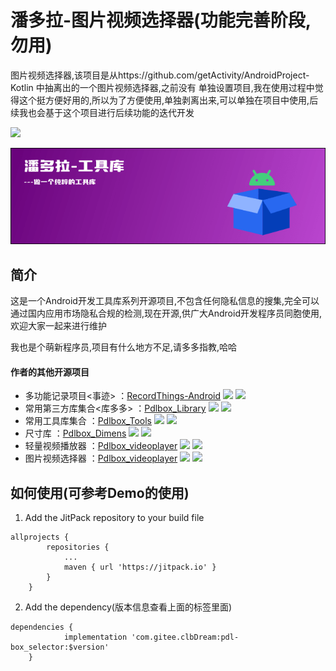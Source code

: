 # 潘多拉-图片视频选择器(功能完善阶段,勿用)

图片视频选择器,该项目是从https://github.com/getActivity/AndroidProject-Kotlin 中抽离出的一个图片视频选择器,之前没有
单独设置项目,我在使用过程中觉得这个挺方便好用的,所以为了方便使用,单独剥离出来,可以单独在项目中使用,后续我也会基于这个项目进行后续功能的迭代开发

[![](https://jitpack.io/v/com.gitee.clbDream/pdl-box_selector.svg)](https://jitpack.io/#com.gitee.clbDream/pdl-box_selector)

![](images/banner.png)

## 简介

这是一个Android开发工具库系列开源项目,不包含任何隐私信息的搜集,完全可以通过国内应用市场隐私合规的检测,现在开源,供广大Android开发程序员同胞使用,欢迎大家一起来进行维护

我也是个萌新程序员,项目有什么地方不足,请多多指教,哈哈

#### 作者的其他开源项目

* 多功能记录项目<事迹>
  ：[RecordThings-Android](https://github.com/clbDream/RecordThings-Android) ![](https://img.shields.io/github/stars/clbDream/RecordThings-Android.svg) ![](https://img.shields.io/github/forks/clbDream/RecordThings-Android.svg)
* 常用第三方库集合<库多多>
  ：[Pdlbox_Library](https://github.com/clbDream/Pdlbox_Library) ![](https://img.shields.io/github/stars/clbDream/Pdlbox_Library.svg) ![](https://img.shields.io/github/forks/clbDream/Pdlbox_Library.svg)
* 常用工具库集合<Tools>
  ：[Pdlbox_Tools](https://github.com/clbDream/Pdlbox_Tools) ![](https://img.shields.io/github/stars/clbDream/Pdlbox_Tools.svg) ![](https://img.shields.io/github/forks/clbDream/Pdlbox_Tools.svg)
* 尺寸库<Dimens>
  ：[Pdlbox_Dimens](https://github.com/clbDream/Pdlbox_Dimens) ![](https://img.shields.io/github/stars/clbDream/Pdlbox_Dimens.svg) ![](https://img.shields.io/github/forks/clbDream/Pdlbox_Dimens.svg)
* 轻量视频播放器<VideoPlayer>
  ：[Pdlbox_videoplayer](https://github.com/clbDream/Pdlbox_videoplayer) ![](https://img.shields.io/github/stars/clbDream/Pdlbox_videoplayer.svg) ![](https://img.shields.io/github/forks/clbDream/Pdlbox_videoplayer.svg)
* 图片视频选择器<VideoPlayer>
  ：[Pdlbox_videoplayer](https://github.com/clbDream/Pdlbox_selector) ![](https://img.shields.io/github/stars/clbDream/Pdlbox_selector.svg) ![](https://img.shields.io/github/forks/clbDream/Pdlbox_selector.svg)



## 如何使用(可参考Demo的使用)

1. Add the JitPack repository to your build file

```
allprojects {
		repositories {
			...
			maven { url 'https://jitpack.io' }
		}
	}
```

2. Add the dependency(版本信息查看上面的标签里面)

```
dependencies {
	        implementation 'com.gitee.clbDream:pdl-box_selector:$version'
	}
```